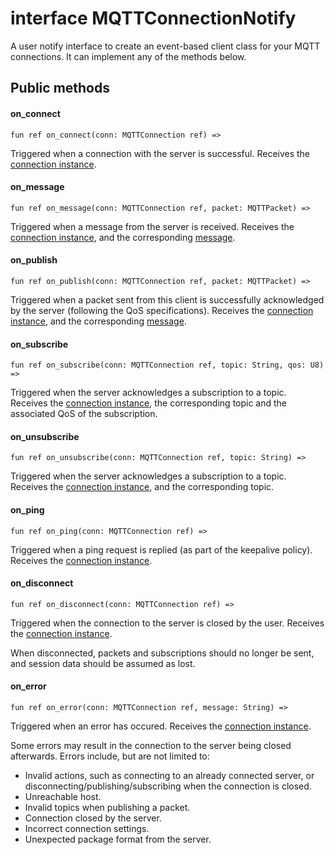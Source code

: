 # interface MQTTConnectionNotify

A user notify interface to create an event-based client class for your MQTT connections. It can implement any of the methods below.

## Public methods

#### on\_connect

```pony
fun ref on_connect(conn: MQTTConnection ref) =>
```

Triggered when a connection with the server is successful. Receives the [connection instance](//classes/actor-mqttconnection.md).

#### on\_message

```pony
fun ref on_message(conn: MQTTConnection ref, packet: MQTTPacket) =>
```

Triggered when a message from the server is received. Receives the [connection instance](//classes/actor-mqttconnection.md), and the corresponding [message](//classes/class-mqttpacket.md).

#### on\_publish

```pony
fun ref on_publish(conn: MQTTConnection ref, packet: MQTTPacket) =>
```

Triggered when a packet sent from this client is successfully acknowledged by the server \(following the QoS specifications\). Receives the [connection instance](//classes/actor-mqttconnection.md), and the corresponding [message](//classes/class-mqttpacket.md).

#### on\_subscribe

```pony
fun ref on_subscribe(conn: MQTTConnection ref, topic: String, qos: U8) =>
```

Triggered when the server acknowledges a subscription to a topic. Receives the [connection instance](//classes/actor-mqttconnection.md), the corresponding topic and the associated QoS of the subscription.

#### on\_unsubscribe

```pony
fun ref on_unsubscribe(conn: MQTTConnection ref, topic: String) =>
```

Triggered when the server acknowledges a subscription to a topic. Receives the [connection instance](//classes/actor-mqttconnection.md), and the corresponding topic.

#### on\_ping

```pony
fun ref on_ping(conn: MQTTConnection ref) =>
```

Triggered when a ping request is replied \(as part of the keepalive policy\). Receives the [connection instance](//classes/actor-mqttconnection.md).

#### on\_disconnect

```pony
fun ref on_disconnect(conn: MQTTConnection ref) =>
```

Triggered when the connection to the server is closed by the user. Receives the [connection instance](//classes/actor-mqttconnection.md).

When disconnected, packets and subscriptions should no longer be sent, and session data should be assumed as lost.

#### on\_error

```pony
fun ref on_error(conn: MQTTConnection ref, message: String) =>
```

Triggered when an error has occured. Receives the [connection instance](//classes/actor-mqttconnection.md).

Some errors may result in the connection to the server being closed afterwards. Errors include, but are not limited to:

* Invalid actions, such as connecting to an already connected server, or disconnecting/publishing/subscribing when the connection is closed.
* Unreachable host.
* Invalid topics when publishing a packet.
* Connection closed by the server.
* Incorrect connection settings.
* Unexpected package format from the server.



